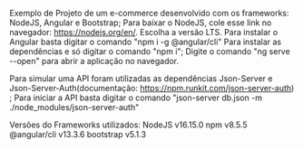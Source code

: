 Exemplo de Projeto de um e-commerce desenvolvido com os frameworks: NodeJS, Angular e Bootstrap;
Para baixar o NodeJS, cole esse link no navegador: https://nodejs.org/en/. Escolha a versão LTS.
Para instalar o Angular basta digitar o comando "npm i -g @angular/cli"
Para instalar as dependências e só digitar o comando "npm i";
Digite o comando "ng serve --open" para abrir a aplicação no navegador.

Para simular uma API foram utilizadas as dependências Json-Server e Json-Server-Auth(documentação: https://npm.runkit.com/json-server-auth) ;
Para iniciar a API basta digitar o comando "json-server db.json -m ./node_modules/json-server-auth"

Versões do Frameworks utilizados:
NodeJS v16.15.0
npm v8.5.5
@angular/cli v13.3.6
bootstrap v5.1.3
